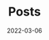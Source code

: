 ---
title: "Posts"
date: 2022-03-06
layout: "archives"
slug: "archives"
menu:
    main:
        weight: 6
        params: 
            icon: archives
---